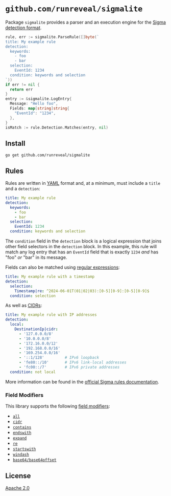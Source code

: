 # `github.com/runreveal/sigmalite`

Package `sigmalite` provides a parser and an execution engine
for the [Sigma detection format][].

```go
rule, err := sigmalite.ParseRule([]byte(`
title: My example rule
detection:
  keywords:
    - foo
    - bar
  selection:
    EventId: 1234
  condition: keywords and selection
`))
if err != nil {
  return err
}
entry := &sigmalite.LogEntry{
  Message: "Hello foo",
  Fields: map[string]string{
    "EventId": "1234",
  },
}
isMatch := rule.Detection.Matches(entry, nil)
```

[Sigma detection format]: https://sigmahq.io/

## Install

```shell
go get github.com/runreveal/sigmalite
```

## Rules

Rules are written in [YAML][] format
and, at a minimum, must include a `title` and a `detection`:

```yaml
title: My example rule
detection:
  keywords:
    - foo
    - bar
  selection:
    EventId: 1234
  condition: keywords and selection
```

The `condition` field in the `detection` block is a logical expression
that joins other field selectors in the `detection` block.
In this example, this rule will match any log entry
that has an `EventId` field that is exactly `1234`
_and_ has "foo" _or_ "bar" in its message.

Fields can also be matched using [regular expressions][]:

```yaml
title: My example rule with a timestamp
detection:
  selection:
    Timestamp|re: ^2024-06-01T(01|02|03):[0-5][0-9]:[0-5][0-9]$
  condition: selection
```

As well as [CIDRs][CIDR]:

```yaml
title: My example rule with IP addresses
detection:
  local:
    DestinationIp|cidr:
      - '127.0.0.0/8'
      - '10.0.0.0/8'
      - '172.16.0.0/12'
      - '192.168.0.0/16'
      - '169.254.0.0/16'
      - '::1/128'         # IPv6 loopback
      - 'fe80::/10'       # IPv6 link-local addresses
      - 'fc00::/7'        # IPv6 private addresses
  condition: not local
```

More information can be found in the [official Sigma rules documentation][].

[CIDR]: https://en.wikipedia.org/wiki/Classless_Inter-Domain_Routing
[official Sigma rules documentation]: https://sigmahq.io/docs/basics/rules.html
[regular expressions]: https://go.dev/s/re2syntax
[YAML]: https://yaml.org/

### Field Modifiers

This library supports the following [field modifiers][]:

- [`all`](https://sigmahq.io/docs/basics/modifiers.html#all)
- [`cidr`](https://sigmahq.io/docs/basics/modifiers.html#cidr)
- [`contains`](https://sigmahq.io/docs/basics/modifiers.html#contains)
- [`endswith`](https://sigmahq.io/docs/basics/modifiers.html#endswith)
- [`expand`](https://sigmahq.io/docs/basics/modifiers.html#expand)
- [`re`](https://sigmahq.io/docs/basics/modifiers.html#re)
- [`startswith`](https://sigmahq.io/docs/basics/modifiers.html#startswith)
- [`windash`](https://sigmahq.io/docs/basics/modifiers.html#windash)
- [`base64/base64offset`](https://sigmahq.io/docs/basics/modifiers.html#base64-base64offset)

[field modifiers]: https://sigmahq.io/docs/basics/modifiers.html

## License

[Apache 2.0](LICENSE)
